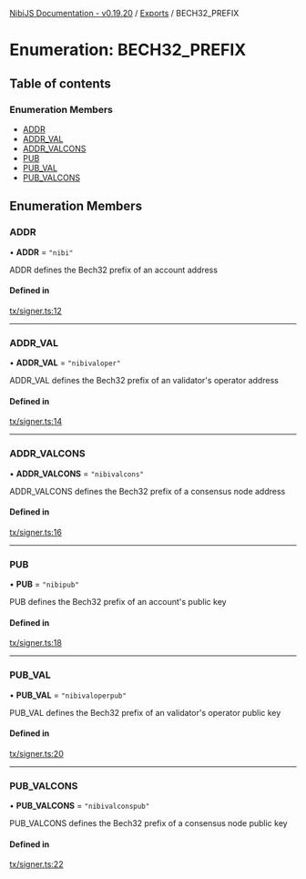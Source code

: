 [NibiJS Documentation - v0.19.20](../intro.md) / [Exports](../modules.md) / BECH32\_PREFIX

# Enumeration: BECH32\_PREFIX

## Table of contents

### Enumeration Members

- [ADDR](BECH32_PREFIX.md#addr)
- [ADDR\_VAL](BECH32_PREFIX.md#addr_val)
- [ADDR\_VALCONS](BECH32_PREFIX.md#addr_valcons)
- [PUB](BECH32_PREFIX.md#pub)
- [PUB\_VAL](BECH32_PREFIX.md#pub_val)
- [PUB\_VALCONS](BECH32_PREFIX.md#pub_valcons)

## Enumeration Members

### ADDR

• **ADDR** = ``"nibi"``

ADDR defines the Bech32 prefix of an account address

#### Defined in

[tx/signer.ts:12](https://github.com/NibiruChain/ts-sdk/blob/6819e4e/packages/nibijs/src/tx/signer.ts#L12)

___

### ADDR\_VAL

• **ADDR\_VAL** = ``"nibivaloper"``

ADDR_VAL defines the Bech32 prefix of an validator's operator address

#### Defined in

[tx/signer.ts:14](https://github.com/NibiruChain/ts-sdk/blob/6819e4e/packages/nibijs/src/tx/signer.ts#L14)

___

### ADDR\_VALCONS

• **ADDR\_VALCONS** = ``"nibivalcons"``

ADDR_VALCONS defines the Bech32 prefix of a consensus node address

#### Defined in

[tx/signer.ts:16](https://github.com/NibiruChain/ts-sdk/blob/6819e4e/packages/nibijs/src/tx/signer.ts#L16)

___

### PUB

• **PUB** = ``"nibipub"``

PUB defines the Bech32 prefix of an account's public key

#### Defined in

[tx/signer.ts:18](https://github.com/NibiruChain/ts-sdk/blob/6819e4e/packages/nibijs/src/tx/signer.ts#L18)

___

### PUB\_VAL

• **PUB\_VAL** = ``"nibivaloperpub"``

PUB_VAL defines the Bech32 prefix of an validator's operator public key

#### Defined in

[tx/signer.ts:20](https://github.com/NibiruChain/ts-sdk/blob/6819e4e/packages/nibijs/src/tx/signer.ts#L20)

___

### PUB\_VALCONS

• **PUB\_VALCONS** = ``"nibivalconspub"``

PUB_VALCONS defines the Bech32 prefix of a consensus node public key

#### Defined in

[tx/signer.ts:22](https://github.com/NibiruChain/ts-sdk/blob/6819e4e/packages/nibijs/src/tx/signer.ts#L22)
